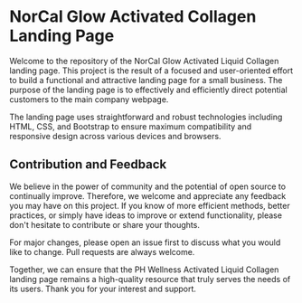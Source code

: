 # NorCal Glow Activated Collagen Landing Page

Welcome to the repository of the NorCal Glow Activated Liquid Collagen landing page. This project is the result of a focused and user-oriented effort to build a functional and attractive landing page for a small business. The purpose of the landing page is to effectively and efficiently direct potential customers to the main company webpage.

The landing page uses straightforward and robust technologies including HTML, CSS, and Bootstrap to ensure maximum compatibility and responsive design across various devices and browsers.

## Contribution and Feedback

We believe in the power of community and the potential of open source to continually improve. Therefore, we welcome and appreciate any feedback you may have on this project. If you know of more efficient methods, better practices, or simply have ideas to improve or extend functionality, please don't hesitate to contribute or share your thoughts.

For major changes, please open an issue first to discuss what you would like to change. Pull requests are always welcome.

Together, we can ensure that the PH Wellness Activated Liquid Collagen landing page remains a high-quality resource that truly serves the needs of its users. Thank you for your interest and support.
